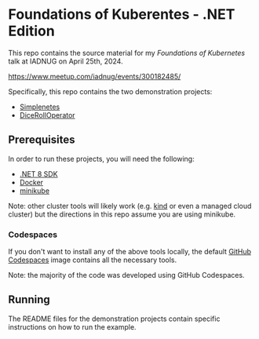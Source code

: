 # Foundations of Kuberentes - .NET Edition

This repo contains the source material for my _Foundations of Kubernetes_ talk at IADNUG on April 25th, 2024.

https://www.meetup.com/iadnug/events/300182485/

Specifically, this repo contains the two demonstration projects:

- [Simplenetes](./Simplenetes/README.md)
- [DiceRollOperator](./DiceRollOperator/README.md)

## Prerequisites

In order to run these projects, you will need the following:

- [.NET 8 SDK](https://dotnet.microsoft.com/en-us/download/dotnet/8.0)
- [Docker](https://www.docker.com/)
- [minikube](https://minikube.sigs.k8s.io/docs/)

Note: other cluster tools will likely work (e.g. [kind](https://kind.sigs.k8s.io/) or even a managed cloud cluster) but the directions in this repo assume you are using minikube.

### Codespaces

If you don't want to install any of the above tools locally, the default [GitHub Codespaces](https://github.com/features/codespaces) image contains all the necessary tools.

Note: the majority of the code was developed using GitHub Codespaces.

## Running

The README files for the demonstration projects contain specific instructions on how to run the example.
